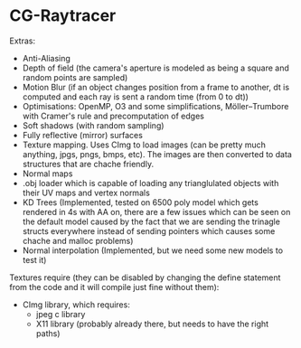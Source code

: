 # CG-Raytracer
Extras: 
 - Anti-Aliasing 
 - Depth of field (the camera's aperture is modeled as being a square and random points are sampled)
 - Motion Blur (if an object changes position from a frame to another, dt is computed and each ray is sent a random time (from 0 to dt))
 - Optimisations: OpenMP, O3 and some simplifications, Möller–Trumbore with Cramer's rule and precomputation of edges
 - Soft shadows (with random sampling)
 - Fully reflective (mirror) surfaces
 - Texture mapping. Uses CImg to load images (can be pretty much anything, jpgs, pngs, bmps, etc). The images are then converted to data structures that are chache friendly.
 - Normal maps
 - .obj loader which is capable of loading any trianglulated objects with their UV maps and vertex normals
 - KD Trees (Implemented, tested on 6500 poly model which gets rendered in 4s with AA on, there are a few issues which can be seen on the default model caused by the fact that we are sending the trinagle structs everywhere instead of sending pointers which causes some chache and malloc problems) 
 - Normal interpolation (Implemented, but we need some new models to test it)


Textures require (they can be disabled by changing the define statement from the code and it will compile just fine without them): 
  - CImg library, which requires:
  	- jpeg c library
  	- X11 library (probably already there, but needs to have the right paths)



